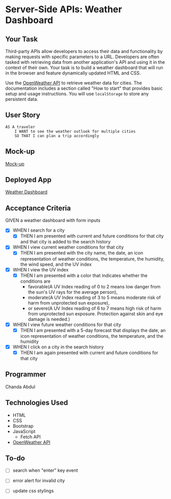 # Server-Side APIs: Weather Dashboard

## Your Task

Third-party APIs allow developers to access their data and functionality by making requests with specific parameters to a URL. Developers are often tasked with retrieving data from another application's API and using it in the context of their own. Your task is to build a weather dashboard that will run in the browser and feature dynamically updated HTML and CSS.

Use the [OpenWeather API](https://openweathermap.org/api) to retrieve weather data for cities. The documentation includes a section called "How to start" that provides basic setup and usage instructions. You will use `localStorage` to store any persistent data.

## User Story

```
AS A traveler
    I WANT to see the weather outlook for multiple cities
    SO THAT I can plan a trip accordingly
```

## Mock-up

[Mock-up](https://ucarecdn.com/5b0ef48a-550d-4938-9ac2-3ab39a5ce347/)

## Deployed App

[Weather Dashboard](https://pensive-payne-78e3c8.netlify.app/)

## Acceptance Criteria

GIVEN a weather dashboard with form inputs

- [x] WHEN I search for a city
  - [x] THEN I am presented with current and future conditions for that city and that city is added to the search history
- [x] WHEN I view current weather conditions for that city
  - [x] THEN I am presented with the city name, the date, an icon representation of weather conditions, the temperature, the humidity, the wind speed, and the UV index
- [x] WHEN I view the UV index
  - [x] THEN I am presented with a color that indicates whether the conditions are 
    - favorable(A UV Index reading of 0 to 2 means low danger from the sun's UV rays for the average person), 
    - moderate(A UV Index reading of 3 to 5 means moderate risk of harm from unprotected sun exposure), 
    - or severe(A UV Index reading of 6 to 7 means high risk of harm from unprotected sun exposure. Protection against skin and eye damage is needed.)
- [x] WHEN I view future weather conditions for that city
  - [x] THEN I am presented with a 5-day forecast that displays the date, an icon representation of weather conditions, the temperature, and the humidity
- [x] WHEN I click on a city in the search history
  - [x] THEN I am again presented with current and future conditions for that city

## Programmer
Chanda Abdul

## Technologies Used
- HTML
- CSS
- Bootstrap
- JavaScript
    - Fetch API
- [OpenWeather API](https://openweathermap.org/api) 

## To-do
- [ ] search when "enter" key event
- [ ] error alert for invalid city
- [ ] update css stylings


